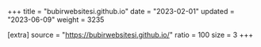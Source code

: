 +++
title = "bubirwebsitesi.github.io"
date = "2023-02-01"
updated = "2023-06-09"
weight = 3235

[extra]
source = "https://bubirwebsitesi.github.io/"
ratio = 100
size = 3
+++
